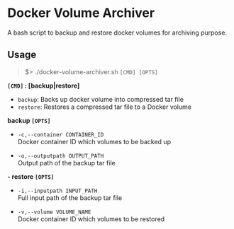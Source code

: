 # Docker Volume Archiver

A bash script to backup and restore docker volumes for archiving purpose.


## Usage
> $> ./docker-volume-archiver.sh `[CMD] [OPTS]`

**`[CMD]` : [backup|restore]**

- `backup`: Backs up docker volume into compressed tar file
- `restore`: Restores a compressed tar file to a Docker volume

**backup `[OPTS]`**


  - `-c,--container CONTAINER_ID`    
   Docker container ID which volumes to be backed up

  - `-o,--outputpath OUTPUT_PATH`     
    Output path of the backup tar file

**- restore `[OPTS]`**
  - `-i,--inputpath INPUT_PATH`   
    Full input path of the backup tar file

  - `-v,--volume VOLUME_NAME`   
    Docker container ID which volumes to be restored
